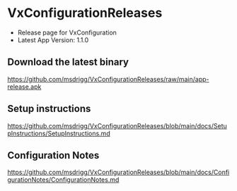 # VxConfigurationReleases

- Release page for VxConfiguration 
- Latest App Version: 1.1.0

## Download the latest binary

https://github.com/msdrigg/VxConfigurationReleases/raw/main/app-release.apk

## Setup instructions

https://github.com/msdrigg/VxConfigurationReleases/blob/main/docs/SetupInstructions/SetupInstructions.md

## Configuration Notes

https://github.com/msdrigg/VxConfigurationReleases/blob/main/docs/ConfigurationNotes/ConfigurationNotes.md

